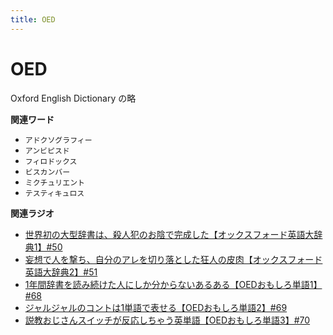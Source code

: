 ```yaml
---
title: OED
---
```


# OED


Oxford English
Dictionary の略

**関連ワード**

-   `アドクソグラフィー`
-   `アンビピスド`
-   `フィロドックス`
-   `ビスカンバー`
-   `ミクチュリエント`
-   `テスティキュロス`

**関連ラジオ**

-   [世界初の大型辞書は、殺人犯のお陰で完成した【オックスフォード英語大辞典1】#50](https://www.youtube.com/watch?v=e11Q7m-45Cc)
-   [妄想で人を撃ち、自分のアレを切り落とした狂人の皮肉【オックスフォード英語大辞典2】#51](https://www.youtube.com/watch?v=O9dMmofn7JU)
-   [1年間辞書を読み続けた人にしか分からないあるある【OEDおもしろ単語1】#68](https://www.youtube.com/watch?v=b5-G9dzdLzI)
-   [ジャルジャルのコントは1単語で表せる【OEDおもしろ単語2】#69](https://www.youtube.com/watch?v=WffHr9ypGsw)
-   [説教おじさんスイッチが反応しちゃう英単語【OEDおもしろ単語3】#70](https://www.youtube.com/watch?v=-d742iuB7L0)

